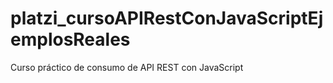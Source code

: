 # platzi_cursoAPIRestConJavaScriptEjemplosReales
Curso práctico de consumo de API REST con JavaScript
